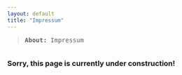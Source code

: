 ```yaml
---
layout: default
title: "Impressum"
---
```


<blockquote style="margin-bottom:2.5em">
	<tt><b>About: </b>Impressum</tt>										     
</blockquote>

<h3>Sorry, this page is currently under construction!</h3>

<div id="container1" style="width=100%; align:center; margin:3em"><i class='fas fa-drafting-compass fa-10x'></i></div>
